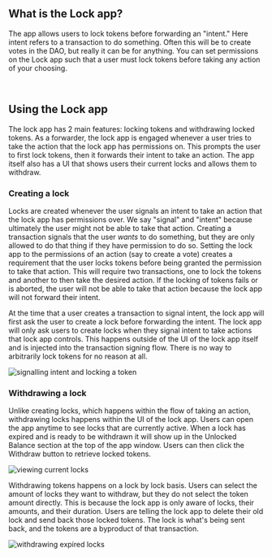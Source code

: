 <br />

## What is the Lock app?

The app allows users to lock tokens before forwarding an "intent." Here intent refers to a transaction to do something. Often this will be to create votes in the DAO, but really it can be for anything. You can set permissions on the Lock app such that a user must lock tokens before taking any action of your choosing.

<br />

## Using the Lock app

The lock app has 2 main features: locking tokens and withdrawing locked tokens. As a forwarder, the lock app is engaged whenever a user tries to take the action that the lock app has permissions on. This prompts the user to first lock tokens, then it forwards their intent to take an action. The app itself also has a UI that shows users their current locks and allows them to withdraw.

### Creating a lock

Locks are created whenever the user signals an intent to take an action that the lock app has permissions over. We say "signal" and "intent" because ultimately the user might not be able to take that action. Creating a transaction signals that the user _wants_ to do something, but they are only allowed to do that thing if they have permission to do so. Setting the lock app to the permissions of an action (say to create a vote) creates a requirement that the user locks tokens before being granted the permission to take that action. This will require two transactions, one to lock the tokens and another to then take the desired action. If the locking of tokens fails or is aborted, the user will not be able to take that action because the lock app will not forward their intent.

At the time that a user creates a transaction to signal intent, the lock app will first ask the user to create a lock before forwarding the intent. The lock app will only ask users to create locks when they signal intent to take actions that lock app controls. This happens outside of the UI of the lock app itself and is injected into the transaction signing flow. There is no way to arbitrarily lock tokens for no reason at all.

<img src='' alt='signalling intent and locking a token'/>

### Withdrawing a lock

Unlike creating locks, which happens within the flow of taking an action, withdrawing locks happens within the UI of the lock app. Users can open the app anytime to see locks that are currently active. When a lock has expired and is ready to be withdrawn it will show up in the Unlocked Balance section at the top of the app window. Users can then click the Withdraw button to retrieve locked tokens.

<img src='' alt='viewing current locks'/>

Withdrawing tokens happens on a lock by lock basis. Users can select the amount of locks they want to withdraw, but they do not select the token amount directly. This is because the lock app is only aware of locks, their amounts, and their duration. Users are telling the lock app to delete their old lock and send back those locked tokens. The lock is what's being sent back, and the tokens are a byproduct of that transaction.

<img src='' alt='withdrawing expired locks'/>

<br />
